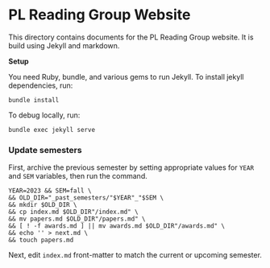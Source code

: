 # PL Reading Group Website 

This directory contains documents for the PL Reading Group website.
It is build using Jekyll and markdown.

**Setup** 

You need Ruby, bundle, and various gems to run Jekyll. 
To install jekyll dependencies, run:

```
bundle install
```

To debug locally, run:

```
bundle exec jekyll serve
```


### Update semesters

First, archive the previous semester by setting appropriate values for `YEAR` and `SEM` variables, then run the command.

````shell
YEAR=2023 && SEM=fall \
&& OLD_DIR="_past_semesters/"$YEAR"_"$SEM \
&& mkdir $OLD_DIR \
&& cp index.md $OLD_DIR"/index.md" \
&& mv papers.md $OLD_DIR"/papers.md" \
&& [ ! -f awards.md ] || mv awards.md $OLD_DIR"/awards.md" \
&& echo '' > next.md \
&& touch papers.md
````

Next, edit `index.md` front-matter to match the current or upcoming semester.